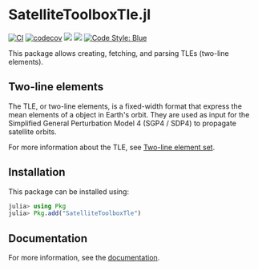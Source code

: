 SatelliteToolboxTle.jl
======================

[![CI](https://github.com/JuliaSpace/SatelliteToolboxTle.jl/actions/workflows/ci.yml/badge.svg)](https://github.com/JuliaSpace/SatelliteToolboxTle.jl/actions/workflows/ci.yml)
[![codecov](https://codecov.io/gh/JuliaSpace/SatelliteToolboxTle.jl/branch/main/graph/badge.svg?token=SPIKBIN3ES)](https://codecov.io/gh/JuliaSpace/SatelliteToolboxTle.jl)
[![](https://img.shields.io/badge/docs-stable-blue.svg)][docs-stable-url]
[![](https://img.shields.io/badge/docs-dev-blue.svg)][docs-dev-url]
[![Code Style: Blue](https://img.shields.io/badge/code%20style-blue-4495d1.svg)](https://github.com/invenia/BlueStyle)

This package allows creating, fetching, and parsing TLEs (two-line elements).

## Two-line elements

The TLE, or two-line elements, is a fixed-width format that express the mean
elements of a object in Earth's orbit. They are used as input for the Simplified
General Perturbation Model 4 (SGP4 / SDP4) to propagate satellite orbits.

For more information about the TLE, see
[Two-line element set](https://en.wikipedia.org/wiki/Two-line_element_set).

## Installation

This package can be installed using:

``` julia
julia> using Pkg
julia> Pkg.add("SatelliteToolboxTle")
```

## Documentation

For more information, see the [documentation][docs-stable-url].

[docs-dev-url]: https://juliaspace.github.io/SatelliteToolboxTle.jl/dev
[docs-stable-url]: https://juliaspace.github.io/SatelliteToolboxTle.jl/stable
